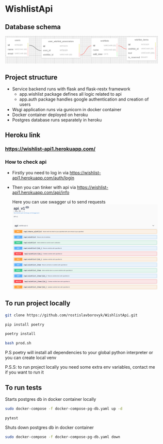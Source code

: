 # WishlistApi

## Database schema
![alt text](img/db_schema.png)

## Project structure

- Service backend runs with flask and flask-restx framework 
  * app.wishlist package defines all logic related to api
  * app.auth package handles google authentication and creation of users
- Wsgi application runs via gunicorn in docker container
- Docker container deployed on heroku
- Postgres database runs separately in heroku

## Heroku link
### https://wishlist-api1.herokuapp.com/

### How to check api

- Firstly you need to log in via https://wishlist-api1.herokuapp.com/auth/login
- Then you can tinker with api via https://wishlist-api1.herokuapp.com/api/info

  Here you can use swagger ui to send requests
  ![alt text](img/info_img.png)

## To run project locally
 ```sh 
git clone https://github.com/rostislavborovyk/WishlistApi.git
```
 ```sh 
pip install poetry
```
 ```sh 
poetry install 
```
 ```sh 
bash prod.sh
```
P.S poetry will install all dependencies to your global python interpreter or you can create local venv

P.S.S: to run project locally you need some extra env variables, contact me if you want to run it 

## To run tests
Starts postgres db in docker container locally
```sh 
sudo docker-compose -f docker-compose-pg-db.yaml up -d
```
```sh 
pytest
```
Shuts down postgres db in docker container 
```sh 
sudo docker-compose -f docker-compose-pg-db.yaml down
```
